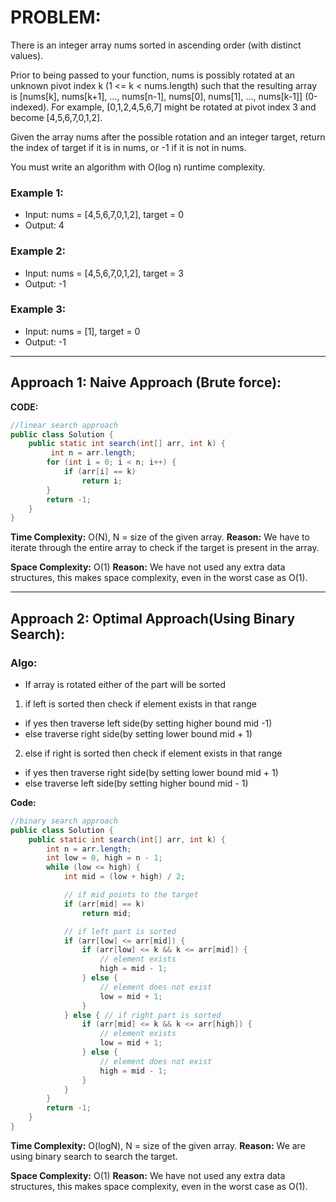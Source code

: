 # PROBLEM:
There is an integer array nums sorted in ascending order (with distinct values).

Prior to being passed to your function, nums is possibly rotated at an unknown pivot index k (1 <= k < nums.length) such that the resulting array is [nums[k], nums[k+1], ..., nums[n-1], nums[0], nums[1], ..., nums[k-1]] (0-indexed). For example, [0,1,2,4,5,6,7] might be rotated at pivot index 3 and become [4,5,6,7,0,1,2].

Given the array nums after the possible rotation and an integer target, return the index of target if it is in nums, or -1 if it is not in nums.

You must write an algorithm with O(log n) runtime complexity.

### Example 1:

- Input: nums = [4,5,6,7,0,1,2], target = 0
- Output: 4

### Example 2:

- Input: nums = [4,5,6,7,0,1,2], target = 3
- Output: -1

### Example 3:

- Input: nums = [1], target = 0
- Output: -1

---

## Approach 1: Naive Approach (Brute force): 

**CODE:**
```java
//linear search approach
public class Solution {
    public static int search(int[] arr, int k) {
         int n = arr.length;
        for (int i = 0; i < n; i++) {
            if (arr[i] == k)
                return i;
        }
        return -1;
    }
}
```
**Time Complexity:** O(N), N = size of the given array.
**Reason:** We have to iterate through the entire array to check if the target is present in the array.

**Space Complexity:** O(1)
**Reason:** We have not used any extra data structures, this makes space complexity, even in the worst case as O(1).

---

## Approach 2: Optimal Approach(Using Binary Search): 

### Algo:
- If array is rotated either of the part will be sorted
1)  if left is sorted then check if element exists in that range 
  - if yes then traverse left side(by setting higher bound mid -1)
  - else traverse right side(by setting lower bound mid + 1)
2)  else if right is sorted then check if element exists in that range
  - if yes then traverse right side(by setting lower bound mid + 1)
  - else traverse left side(by setting higher bound mid - 1)

    
**Code:**
```java
//binary search approach
public class Solution {
    public static int search(int[] arr, int k) {
        int n = arr.length;
        int low = 0, high = n - 1;
        while (low <= high) {
            int mid = (low + high) / 2;

            // if mid points to the target
            if (arr[mid] == k)
                return mid;

            // if left part is sorted
            if (arr[low] <= arr[mid]) {
                if (arr[low] <= k && k <= arr[mid]) {
                    // element exists
                    high = mid - 1;
                } else {
                    // element does not exist
                    low = mid + 1;
                }
            } else { // if right part is sorted
                if (arr[mid] <= k && k <= arr[high]) {
                    // element exists
                    low = mid + 1;
                } else {
                    // element does not exist
                    high = mid - 1;
                }
            }
        }
        return -1;
    }
}
```

**Time Complexity:** O(logN), N = size of the given array.
**Reason:** We are using binary search to search the target.

**Space Complexity:** O(1)
**Reason:** We have not used any extra data structures, this makes space complexity, even in the worst case as O(1).
